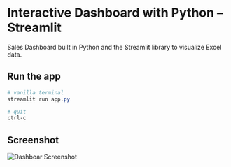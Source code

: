 
# Interactive Dashboard with Python – Streamlit

Sales Dashboard built in Python and the Streamlit library to visualize Excel data.

## Run the app
```Powershell
# vanilla terminal
streamlit run app.py

# quit
ctrl-c
```


## Screenshot

![Dashboar Screenshot]()




